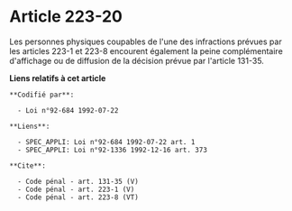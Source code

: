 # Article 223-20

Les personnes physiques coupables de l'une des infractions prévues par les articles 223-1 et 223-8 encourent également la
peine complémentaire d'affichage ou de diffusion de la décision prévue par l'article 131-35.

**Liens relatifs à cet article**

	**Codifié par**:

	  - Loi n°92-684 1992-07-22

	**Liens**:

	  - SPEC_APPLI: Loi n°92-684 1992-07-22 art. 1
	  - SPEC_APPLI: Loi n°92-1336 1992-12-16 art. 373

	**Cite**:

	  - Code pénal - art. 131-35 (V)
	  - Code pénal - art. 223-1 (V)
	  - Code pénal - art. 223-8 (VT)
